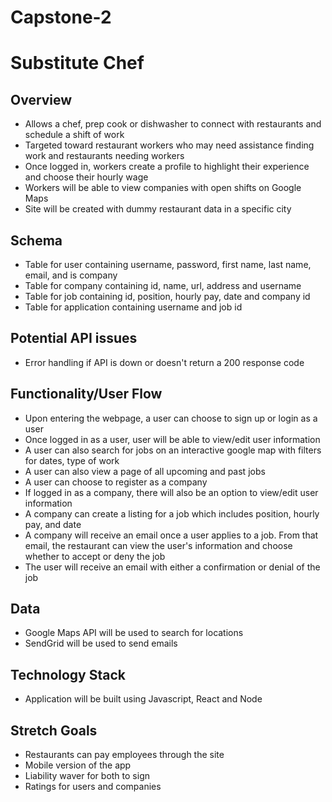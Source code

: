 # Capstone-2

# Substitute Chef

## Overview

- Allows a chef, prep cook or dishwasher to connect with restaurants and schedule a shift of work
- Targeted toward restaurant workers who may need assistance finding work and restaurants needing workers
- Once logged in, workers create a profile to highlight their experience and choose their hourly wage
- Workers will be able to view companies with open shifts on Google Maps
- Site will be created with dummy restaurant data in a specific city

## Schema 

- Table for user containing username, password, first name, last name, email, and is company
- Table for company containing id, name, url, address and username
- Table for job containing id, position, hourly pay, date and company id
- Table for application containing username and job id

## Potential API issues

- Error handling if API is down or doesn't return a 200 response code

## Functionality/User Flow

- Upon entering the webpage, a user can choose to sign up or login as a user
- Once logged in as a user, user will be able to view/edit user information
- A user can also search for jobs on an interactive google map with filters for dates, type of work
- A user can also view a page of all upcoming and past jobs
- A user can choose to register as a company
- If logged in as a company, there will also be an option to view/edit user information
- A company can create a listing for a job which includes position, hourly pay, and date
- A company will receive an email once a user applies to a job. From that email, the restaurant can view the user's information and choose whether to accept or deny the job
- The user will receive an email with either a confirmation or denial of the job

## Data
- Google Maps API will be used to search for locations
- SendGrid will be used to send emails 

## Technology Stack
- Application will be built using Javascript, React and Node

## Stretch Goals
- Restaurants can pay employees through the site
- Mobile version of the app
- Liability waver for both to sign
- Ratings for users and companies
